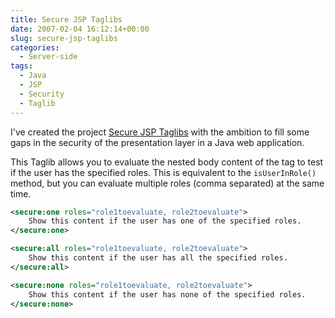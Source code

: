 ```yaml
---
title: Secure JSP Taglibs
date: 2007-02-04 16:12:14+00:00
slug: secure-jsp-taglibs
categories:
  - Server-side
tags:
  - Java
  - JSP
  - Security
  - Taglib
---
```


I've created the project [Secure JSP Taglibs](https://github.com/samaxes/javaee-secure-taglib) with the ambition to fill some gaps in the security of the presentation layer in a Java web application.

This Taglib allows you to evaluate the nested body content of the tag to test if the user has the specified roles.
This is equivalent to the `isUserInRole()` method, but you can evaluate multiple roles (comma separated) at the same time.

```xml
<secure:one roles="role1toevaluate, role2toevaluate">
    Show this content if the user has one of the specified roles.
</secure:one>
```

```xml
<secure:all roles="role1toevaluate, role2toevaluate">
    Show this content if the user has all the specified roles.
</secure:all>
```

```xml
<secure:none roles="role1toevaluate, role2toevaluate">
    Show this content if the user has none of the specified roles.
</secure:none>
```
